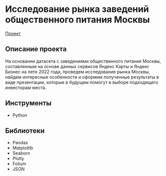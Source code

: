 # Исследование рынка заведений общественного питания Москвы
[Проект](https://github.com/GSW2012/Practicum-Portfolio/blob/main/05.%20Рынок%20заведений%20общественного%20питания%20Москвы/Исследование%20рынка%20заведений%20общественного%20питания%20Москвы.ipynb)
## Описание проекта
На основании датасета с заведениями общественного питания Москвы, составленным на основе данных сервисов Яндекс Карты и Яндекс Бизнес на лето 2022 года, проведем исследование рынка Москвы, найдем интересные особенности и оформим полученные результаты в виде презентации, которые в будущем помогут в выборе подходящего инвесторам места.
## Инструменты
- Python
## Библиотеки
- Pandas
- Matplotlib
- Seaborn
- Plotly
- Folium
- JSON
